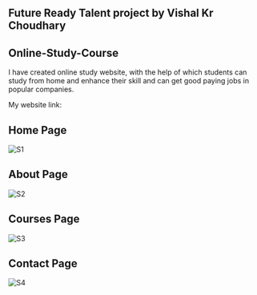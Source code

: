 ## Future Ready Talent project by Vishal Kr Choudhary
## Online-Study-Course
I have created online study website, with the help of which students can study from home and enhance their skill and can get good paying jobs in popular companies.

My website link: 

## Home Page
![S1](https://user-images.githubusercontent.com/35297480/190620673-dff26362-d8dc-4518-9015-e0b1ad7dfe87.png)
## About Page
![S2](https://user-images.githubusercontent.com/35297480/190620743-b0b718ce-d111-410c-88bd-768504b900a4.png)
## Courses Page
![S3](https://user-images.githubusercontent.com/35297480/190620792-a8063cc6-bedc-4beb-bea0-4086bf3fcb39.png)
## Contact Page
![S4](https://user-images.githubusercontent.com/35297480/190620833-c58a663f-c6b0-4ddd-83ab-68212c0527c5.png)
